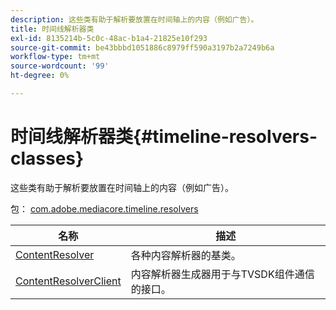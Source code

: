 ```yaml
---
description: 这些类有助于解析要放置在时间轴上的内容（例如广告）。
title: 时间线解析器类
exl-id: 8135214b-5c0c-48ac-b1a4-21825e10f293
source-git-commit: be43bbbd1051886c8979ff590a3197b2a7249b6a
workflow-type: tm+mt
source-wordcount: '99'
ht-degree: 0%

---
```


# 时间线解析器类{#timeline-resolvers-classes}

这些类有助于解析要放置在时间轴上的内容（例如广告）。

包： [com.adobe.mediacore.timeline.resolvers](https://help.adobe.com/en_US/primetime/api/psdk/asdoc-dhls_1.4/com/adobe/mediacore/timeline/resolvers/package-detail.html)

| 名称 | 描述 |
|---|---|
| [ContentResolver](https://help.adobe.com/en_US/primetime/api/psdk/asdoc-dhls_1.4/com/adobe/mediacore/timeline/resolvers/ContentResolver.html) | 各种内容解析器的基类。 |
| [ContentResolverClient](https://help.adobe.com/en_US/primetime/api/psdk/asdoc-dhls_1.4/com/adobe/mediacore/timeline/resolvers/ContentResolverClient.html) | 内容解析器生成器用于与TVSDK组件通信的接口。 |
